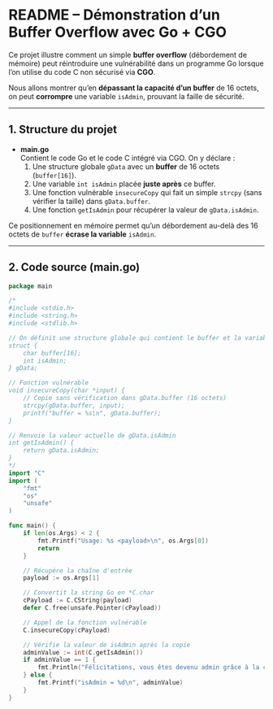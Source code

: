 # README – Démonstration d’un Buffer Overflow avec Go + CGO

Ce projet illustre comment un simple **buffer overflow** (débordement de mémoire) peut réintroduire une vulnérabilité dans un programme Go lorsque l’on utilise du code C non sécurisé via **CGO**.

Nous allons montrer qu’en **dépassant la capacité d’un buffer** de 16 octets, on peut **corrompre** une variable `isAdmin`, prouvant la faille de sécurité.

---

## 1. Structure du projet

- **main.go**  
  Contient le code Go et le code C intégré via CGO. On y déclare :
    1. Une structure globale `gData` avec un **buffer** de 16 octets (`buffer[16]`).
    2. Une variable `int isAdmin` placée **juste après** ce buffer.
    3. Une fonction vulnérable `insecureCopy` qui fait un simple `strcpy` (sans vérifier la taille) dans `gData.buffer`.
    4. Une fonction `getIsAdmin` pour récupérer la valeur de `gData.isAdmin`.

Ce positionnement en mémoire permet qu’un débordement au-delà des 16 octets de `buffer` **écrase la variable** `isAdmin`.

---

## 2. Code source (main.go)

```go
package main

/*
#include <stdio.h>
#include <string.h>
#include <stdlib.h>

// On définit une structure globale qui contient le buffer et la variable isAdmin
struct {
    char buffer[16];
    int isAdmin;
} gData;

// Fonction vulnérable
void insecureCopy(char *input) {
    // Copie sans vérification dans gData.buffer (16 octets)
    strcpy(gData.buffer, input);
    printf("buffer = %s\n", gData.buffer);
}

// Renvoie la valeur actuelle de gData.isAdmin
int getIsAdmin() {
    return gData.isAdmin;
}
*/
import "C"
import (
    "fmt"
    "os"
    "unsafe"
)

func main() {
    if len(os.Args) < 2 {
        fmt.Printf("Usage: %s <payload>\n", os.Args[0])
        return
    }

    // Récupère la chaîne d'entrée
    payload := os.Args[1]

    // Convertit la string Go en *C.char
    cPayload := C.CString(payload)
    defer C.free(unsafe.Pointer(cPayload))

    // Appel de la fonction vulnérable
    C.insecureCopy(cPayload)

    // Vérifie la valeur de isAdmin après la copie
    adminValue := int(C.getIsAdmin())
    if adminValue == 1 {
        fmt.Println("Félicitations, vous êtes devenu admin grâce à la corruption mémoire !")
    } else {
        fmt.Printf("isAdmin = %d\n", adminValue)
    }
}
